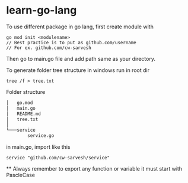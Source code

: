 # learn-go-lang

To use different package in go lang, first create module with

```
go mod init <modulename>
// Best practice is to put as github.com/username
// For ex. github.com/cw-sarvesh
```

Then go to main.go file and add path same as your directory. 

To generate folder tree structure in windows run in root dir

```
tree /f > tree.txt
```

Folder structure

```bash
│   go.mod
│   main.go
│   README.md
│   tree.txt
│   
└───service
        service.go
```

in main.go, import like this

```
service "github.com/cw-sarvesh/service"
```

** Always remember to export any function or variable it must start with PascleCase
